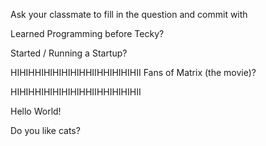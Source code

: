 Ask your classmate to fill in the question and commit with 

Learned Programming before Tecky? 

Started / Running a Startup? 

HIHIHHIHIHIHIHIHHIIHHIHIHIHII
Fans of Matrix (the movie)? 

HIHIHHIHIHIHIHIHHIIHHIHIHIHII

Hello World!

Do you like cats?